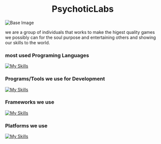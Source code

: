<h1 align="center">PsychoticLabs</h1>

![Base Image](https://github.com/PsychoticLabs/.github/assets/116987090/790322cc-5cca-4617-8017-f6902a96d6e1)

we are a group of individuals that works to make the higest quality games we possibly can for the soul purpose and entertaining others and showing our skills to the world.

### most used Programing Languages

[![My Skills](https://skillicons.dev/icons?i=c,cs,cpp,md&theme=dark)](https://skillicons.dev)

### Programs/Tools we use for Development

[![My Skills](https://skillicons.dev/icons?i=git,unreal,visualstudio,androidstudio&theme=dark)](https://skillicons.dev)

### Frameworks we use
[![My Skills](https://skillicons.dev/icons?i=dotnet,gradle&theme=dark)](https://skillicons.dev)

### Platforms we use
[![My Skills](https://skillicons.dev/icons?i=discord,github,twitter&theme=dark)](https://skillicons.dev)
